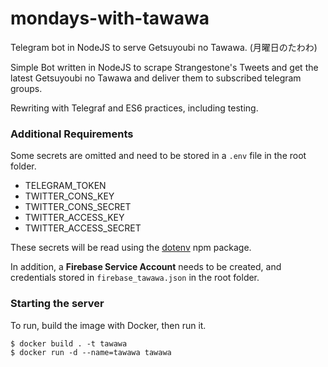 # mondays-with-tawawa
Telegram bot in NodeJS to serve Getsuyoubi no Tawawa. (月曜日のたわわ)

Simple Bot written in NodeJS to scrape Strangestone's Tweets and get the latest Getsuyoubi no Tawawa and deliver them to subscribed telegram groups.

Rewriting with Telegraf and ES6 practices, including testing.

### Additional Requirements
Some secrets are omitted and need to be stored in a `.env` file in the root folder.
* TELEGRAM_TOKEN
* TWITTER_CONS_KEY
* TWITTER_CONS_SECRET
* TWITTER_ACCESS_KEY
* TWITTER_ACCESS_SECRET

These secrets will be read using the [dotenv](https://www.npmjs.com/package/dotenv) npm package.

In addition, a **Firebase Service Account** needs to be created, and credentials stored in `firebase_tawawa.json` in the root folder.

### Starting the server

To run, build the image with Docker, then run it.

```
$ docker build . -t tawawa
$ docker run -d --name=tawawa tawawa
```